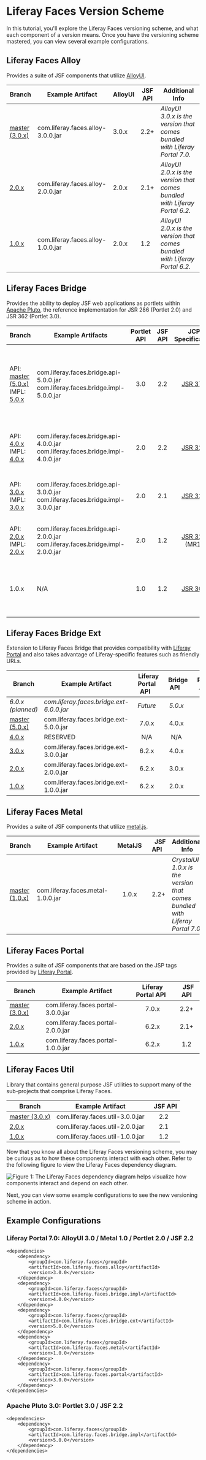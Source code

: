 # Liferay Faces Version Scheme

In this tutorial, you'll explore the Liferay Faces versioning scheme, and what
each component of a version means. Once you have the versioning scheme mastered,
you can view several example configurations.

## Liferay Faces Alloy

Provides a suite of JSF components that utilize [AlloyUI](http://alloyui.com/).

|Branch|Example Artifact|AlloyUI|JSF API|Additional Info|
|------|----------------|-------|-------|---------------|
|[master (3.0.x)](https://github.com/liferay/liferay-faces-alloy/tree/master)|com.liferay.faces.alloy-3.0.0.jar|3.0.x|2.2+|*AlloyUI 3.0.x is the version that comes bundled with Liferay Portal 7.0.*|
|[2.0.x](https://github.com/liferay/liferay-faces-alloy/tree/2.0.x)|com.liferay.faces.alloy-2.0.0.jar|2.0.x|2.1+|*AlloyUI 2.0.x is the version that comes bundled with Liferay Portal 6.2.*|
|[1.0.x](https://github.com/liferay/liferay-faces-alloy/tree/1.0.x)|com.liferay.faces.alloy-1.0.0.jar|2.0.x|1.2|*AlloyUI 2.0.x is the version that comes bundled with Liferay Portal 6.2.*|

## Liferay Faces Bridge

Provides the ability to deploy JSF web applications as portlets within
[Apache Pluto](https://portals.apache.org/pluto/), the reference implementation
for JSR 286 (Portlet 2.0) and JSR 362 (Portlet 3.0).

|Branch|Example Artifacts|Portlet API|JSF API|JCP Specification|Additional Info|
|------|-----------------|:-----------:|:-------:|:-----------------:|---------------|
|API: [master (5.0.x)](https://github.com/liferay/liferay-faces-bridge-api/tree/master)<br/>IMPL: [5.0.x](https://github.com/liferay/liferay-faces-bridge-impl/tree/master)|com.liferay.faces.bridge.api-5.0.0.jar<br/>com.liferay.faces.bridge.impl-5.0.0.jar|3.0|2.2|[JSR 378](https://www.jcp.org/en/jsr/detail?id=378)|*The Expert Group began work in September 2015 and the Specification is currently under development.*|
|API: [4.0.x](https://github.com/liferay/liferay-faces-bridge-api/tree/4.0.x)<br/>IMPL: [4.0.x](https://github.com/liferay/liferay-faces-bridge-impl/tree/4.0.x)|com.liferay.faces.bridge.api-4.0.0.jar<br/>com.liferay.faces.bridge.impl-4.0.0.jar|2.0|2.2|[JSR 329](https://www.jcp.org/en/jsr/detail?id=329)|*Includes non-standard bridge extensions for JSF 2.2.*|
|API: [3.0.x](https://github.com/liferay/liferay-faces-bridge-api/tree/3.0.x)<br/>IMPL: [3.0.x](https://github.com/liferay/liferay-faces-bridge-impl/tree/3.0.x)|com.liferay.faces.bridge.api-3.0.0.jar<br/>com.liferay.faces.bridge.impl-3.0.0.jar|2.0|2.1|[JSR 329](https://www.jcp.org/en/jsr/detail?id=329)|*Includes non-standard bridge extensions for JSF 2.1.*|
|API: [2.0.x](https://github.com/liferay/liferay-faces-bridge-api/tree/2.0.x)<br/>IMPL: [2.0.x](https://github.com/liferay/liferay-faces-bridge-impl/tree/2.0.x)|com.liferay.faces.bridge.api-2.0.0.jar<br/>com.liferay.faces.bridge.impl-2.0.0.jar|2.0|1.2|[JSR 329](https://www.jcp.org/en/jsr/detail?id=329) (MR1)|*Includes support for Maintenance Release 1 (MR1).*|
|1.0.x|N/A|1.0|1.2|[JSR 301](https://www.jcp.org/en/jsr/detail?id=301)|*N/A (Not Applicable) since Liferay Faces Bridge has never implemented JSR 301.*|

## Liferay Faces Bridge Ext

Extension to Liferay Faces Bridge that provides compatibility with
[Liferay Portal](http://www.liferay.com/community/liferay-projects/liferay-portal/overview)
and also takes advantage of Liferay-specific features such as friendly URLs.

|Branch           |Example Artifact                  |&nbsp;&nbsp;Liferay Portal API&nbsp;&nbsp;|&nbsp;&nbsp;Bridge API&nbsp;&nbsp;|&nbsp;&nbsp;Portlet API&nbsp;&nbsp;|JSF API|
|-----------------|------------------------------------|:--------------:|:----------:|:-----------:|:-------:|
|*6.0.x (planned)*|*com.liferay.faces.bridge.ext-6.0.0.jar*|*Future*         |*5.0.x*     |*3.0*        |*2.2*    |
|[master (5.0.x)](https://github.com/liferay/liferay-faces-bridge-ext/tree/master)|com.liferay.faces.bridge.ext-5.0.0.jar|7.0.x|4.0.x|2.0|2.2|
|[4.0.x](https://github.com/liferay/liferay-faces-bridge-ext/tree/4.0.x)|RESERVED|N/A|N/A|N/A|N/A|
|[3.0.x](https://github.com/liferay/liferay-faces-bridge-ext/tree/3.0.x)|com.liferay.faces.bridge.ext-3.0.0.jar|6.2.x|4.0.x|2.0|2.2|
|[2.0.x](https://github.com/liferay/liferay-faces-bridge-ext/tree/2.0.x)|com.liferay.faces.bridge.ext-2.0.0.jar|6.2.x|3.0.x|2.0|2.1|
|[1.0.x](https://github.com/liferay/liferay-faces-bridge-ext/tree/1.0.x)|com.liferay.faces.bridge.ext-1.0.0.jar|6.2.x|2.0.x|2.0|1.2|

## Liferay Faces Metal

Provides a suite of JSF components that utilize
[metal.js](http://http://metaljs.com/).

|Branch|Example Artifact|&nbsp;&nbsp;MetalJS&nbsp;&nbsp;|&nbsp;&nbsp;JSF API&nbsp;&nbsp;|Additional Info|
|------|----------------|:---------:|:-------:|---------------|
|[master (1.0.x)](https://github.com/liferay/liferay-faces-metal/tree/master)|com.liferay.faces.metal-1.0.0.jar|1.0.x|2.2+|*CrystalUI 1.0.x is the version that comes bundled with Liferay Portal 7.0.*|

## Liferay Faces Portal

Provides a suite of JSF components that are based on the JSP tags provided by
[Liferay Portal](http://www.liferay.com/community/liferay-projects/liferay-portal/overview).

|Branch|Example Artifact|Liferay Portal API&nbsp;&nbsp;|&nbsp;&nbsp;JSF API|
|------|----------------|:------------------:|:-------:|
|[master (3.0.x)](https://github.com/liferay/liferay-faces-portal/tree/master)|com.liferay.faces.portal-3.0.0.jar|7.0.x|2.2+|
|[2.0.x](https://github.com/liferay/liferay-faces-portal/tree/2.0.x)|com.liferay.faces.portal-2.0.0.jar|6.2.x|2.1+|
|[1.0.x](https://github.com/liferay/liferay-faces-portal/tree/1.0.x)|com.liferay.faces.portal-1.0.0.jar|6.2.x|1.2|

## Liferay Faces Util

Library that contains general purpose JSF utilities to support many of the
sub-projects that comprise Liferay Faces.

|Branch|Example Artifact|&nbsp;&nbsp;JSF API|
|------|----------------|:-------:|
|[master (3.0.x)](https://github.com/liferay/liferay-faces-util/tree/master)|com.liferay.faces.util-3.0.0.jar|2.2|
|[2.0.x](https://github.com/liferay/liferay-faces-util/tree/2.0.x)|com.liferay.faces.util-2.0.0.jar|2.1|
|[1.0.x](https://github.com/liferay/liferay-faces-util/tree/1.0.x)|com.liferay.faces.util-1.0.0.jar|1.2|

Now that you know all about the Liferay Faces versioning scheme, you may be
curious as to how these components interact with each other. Refer to the
following figure to view the Liferay Faces dependency diagram.

![Figure 1: The Liferay Faces dependency diagram helps visualize how components interact and depend on each other.](../../../images/liferay-faces-dependency-diagram.png)

Next, you can view some example configurations to see the new versioning scheme
in action.

## Example Configurations

### Liferay Portal 7.0: AlloyUI 3.0 / Metal 1.0 / Portlet 2.0 / JSF 2.2

    <dependencies>
        <dependency>
            <groupId>com.liferay.faces</groupId>
            <artifactId>com.liferay.faces.alloy</artifactId>
            <version>3.0.0</version>
        </dependency>
        <dependency>
            <groupId>com.liferay.faces</groupId>
            <artifactId>com.liferay.faces.bridge.impl</artifactId>
            <version>4.0.0</version>
        </dependency>
        <dependency>
            <groupId>com.liferay.faces</groupId>
            <artifactId>com.liferay.faces.bridge.ext</artifactId>
            <version>5.0.0</version>
        </dependency>
        <dependency>
            <groupId>com.liferay.faces</groupId>
            <artifactId>com.liferay.faces.metal</artifactId>
            <version>1.0.0</version>
        </dependency>
        <dependency>
            <groupId>com.liferay.faces</groupId>
            <artifactId>com.liferay.faces.portal</artifactId>
            <version>3.0.0</version>
        </dependency>
    </dependencies>

### Apache Pluto 3.0: Portlet 3.0 / JSF 2.2

    <dependencies>
        <dependency>
            <groupId>com.liferay.faces</groupId>
            <artifactId>com.liferay.faces.bridge.impl</artifactId>
            <version>5.0.0</version>
        </dependency>
    </dependencies>
